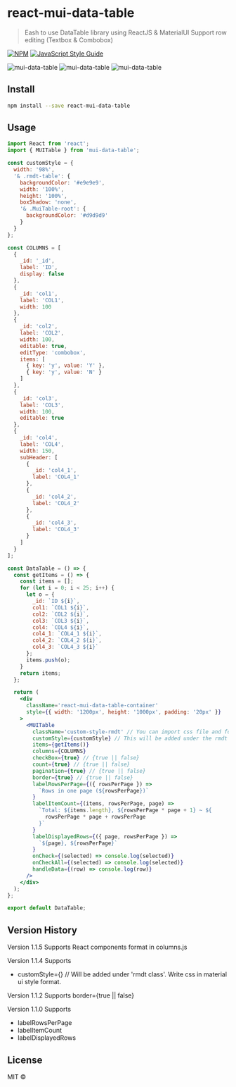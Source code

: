 # react-mui-data-table

> Eash to use DataTable library using ReactJS &amp; MaterialUI
Support row editing (Textbox & Combobox)

[![NPM](https://img.shields.io/npm/v/mui-data-table.svg)](https://www.npmjs.com/package/mui-data-table) [![JavaScript Style Guide](https://img.shields.io/badge/code_style-standard-brightgreen.svg)](https://standardjs.com)

![mui-data-table](https://user-images.githubusercontent.com/4275074/102222192-7342d900-3f26-11eb-8f0b-908b0dfc7aa4.png)
![mui-data-table](https://user-images.githubusercontent.com/4275074/102190733-bc316800-3efb-11eb-909a-859360c20fd6.png)
![mui-data-table](https://user-images.githubusercontent.com/4275074/102190745-c05d8580-3efb-11eb-9c3c-77026c14e6b5.png)

## Install

```bash
npm install --save react-mui-data-table
```

## Usage

```jsx
import React from 'react';
import { MUITable } from 'mui-data-table';

const customStyle = {
  width: '98%',
  '& .rmdt-table': {
    backgroundColor: '#e9e9e9',
    width: '100%',
    height: '100%',
    boxShadow: 'none',
    '& .MuiTable-root': {
      backgroundColor: '#d9d9d9'
    }
  }
};

const COLUMNS = [
  {
    _id: '_id',
    label: 'ID',
    display: false
  },
  {
    _id: 'col1',
    label: 'COL1',
    width: 100
  },
  {
    _id: 'col2',
    label: 'COL2',
    width: 100,
    editable: true,
    editType: 'combobox',
    items: [
      { key: 'y', value: 'Y' },
      { key: 'y', value: 'N' }
    ]
  },
  {
    _id: 'col3',
    label: 'COL3',
    width: 100,
    editable: true
  },
  {
    _id: 'col4',
    label: 'COL4',
    width: 150,
    subHeader: [
      {
        _id: 'col4_1',
        label: 'COL4_1'
      },
      {
        _id: 'col4_2',
        label: 'COL4_2'
      },
      {
        _id: 'col4_3',
        label: 'COL4_3'
      }
    ]
  }
];

const DataTable = () => {
  const getItems = () => {
    const items = [];
    for (let i = 0; i < 25; i++) {
      let o = {
        _id: `ID ${i}`,
        col1: `COL1 ${i}`,
        col2: `COL2 ${i}`,
        col3: `COL3 ${i}`,
        col4: `COL4 ${i}`,
        col4_1: `COL4_1 ${i}`,
        col4_2: `COL4_2 ${i}`,
        col4_3: `COL4_3 ${i}`
      };
      items.push(o);
    }
    return items;
  };

  return (
    <div
      className='react-mui-data-table-container'
      style={{ width: '1200px', height: '1000px', padding: '20px' }}
    >
      <MUITable
        className='custom-style-rmdt' // You can import css file and force it to be applied to the css
        customStyle={customStyle} // This will be added under the rmdt class
        items={getItems()}
        columns={COLUMNS}
        checkBox={true} // {true || false}
        count={true} // {true || false}
        pagination={true} // {true || false}
        border={true} // {true || false}
        labelRowsPerPage={({ rowsPerPage }) =>
          `Rows in one page (${rowsPerPage})`
        }
        labelItemCount={(items, rowsPerPage, page) =>
          `Total: ${items.length}, ${rowsPerPage * page + 1} ~ ${
            rowsPerPage * page + rowsPerPage
          }`
        }
        labelDisplayedRows={({ page, rowsPerPage }) =>
          `${page}, ${rowsPerPage}`
        }
        onCheck={(selected) => console.log(selected)}
        onCheckAll={(selected) => console.log(selected)}
        handleData={(row) => console.log(row)}
      />
    </div>
  );
};

export default DataTable;

```

## Version History
Version 1.1.5
Supports
React components format in columns.js

Version 1.1.4
Supports
- customStyle={} // Will be added under 'rmdt class'. Write css in material ui style format.

Version 1.1.2
Supports
border={true || false}

Version 1.1.0
Supports
- labelRowsPerPage
- labelItemCount
- labelDisplayedRows

## License

MIT © [](https://github.com/)

